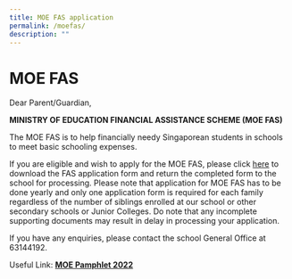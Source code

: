 ```yaml
---
title: MOE FAS application
permalink: /moefas/
description: ""
---
```

MOE FAS
=======

Dear Parent/Guardian,

**MINISTRY OF EDUCATION FINANCIAL ASSISTANCE SCHEME (MOE FAS)**

The MOE FAS is to help financially needy Singaporean students in schools to meet basic schooling expenses.

If you are eligible and wish to apply for the MOE FAS, please click [here](https://westspringpri.moe.edu.sg/wp-content/uploads/2021/10/MOE-FAS-Application-Form-Sep-21.pdf) to download the FAS application form and return the completed form to the school for processing. Please note that application for MOE FAS has to be done yearly and only one application form is required for each family regardless of the number of siblings enrolled at our school or other secondary schools or Junior Colleges. Do note that any incomplete supporting documents may result in delay in processing your application.

If you have any enquiries, please contact the school General Office at 63144192.

Useful Link: [**MOE Pamphlet 2022**](https://westspringpri.moe.edu.sg/wp-content/uploads/2021/10/MOE_FAS_Pamphlet_2022.pdf)